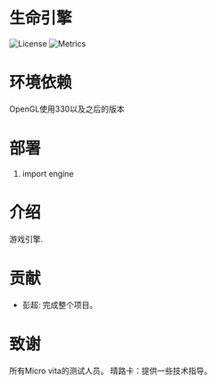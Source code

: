 生命引擎
================
![License](https://img.shields.io/badge/license-MIT-blue.svg)
![Metrics](https://img.shields.io/badge/build-develop-yellow)
# 环境依赖
OpenGL使用330以及之后的版本

# 部署
1. import engine

# 介绍

游戏引擎.


# 贡献
- 彭超: 完成整个项目。

# 致谢
所有Micro vita的测试人员。
晴路卡：提供一些技术指导。